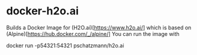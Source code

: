 # docker-h2o.ai
Builds a Docker Image for (H2O.ai)[https://www.h2o.ai/] which is based on (Alpine)[https://hub.docker.com/_/alpine/] 
You can run the image with

docker run -p54321:54321 pschatzmann/h2o.ai


